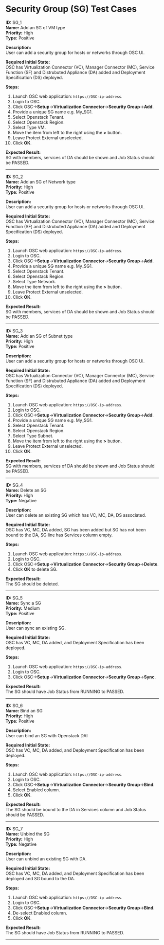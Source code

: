 # Security Group (SG) Test Cases

**ID:** SG_1  
**Name:** Add an SG of VM type  
**Priority:** High  
**Type:** Positive  

**Description:**  
User can add a security group for hosts or networks through OSC UI.  

**Required Initial State:**  
OSC has Virtualization Connector (VC), Manager Connector (MC), Service Function (SF) and Distrubuted Appliance (DA) added and Deployment Specification (DS) deployed.

**Steps:**    
1. Launch OSC web application: `https://OSC-ip-address`.  
2. Login to OSC.  
3. Click OSC->**Setup**->**Virtualization Connector**->**Security Group**->**Add**.  
4. Provide a unique SG name e.g. My_SG1.  
5. Select Openstack Tenant.  
6. Select Openstack Region.  
7. Select Type VM.  
8. Move the item from left to the right using the **>** button.  
9. Leave Protect External unselected.  
10. Click **OK**.  

**Expected Result:**  
SG with members, services of DA should be shown and Job Status should be PASSED.  

****


**ID:** SG_2  
**Name:** Add an SG of Network type  
**Priority:** High  
**Type:** Positive  

**Description:**  
User can add a security group for hosts or networks through OSC UI.  

**Required Initial State:**  
OSC has Virtualization Connector (VC), Manager Connector (MC), Service Function (SF) and Distrubuted Appliance (DA) added and Deployment Specification (DS) deployed.

**Steps:**    
1. Launch OSC web application: `https://OSC-ip-address`.  
2. Login to OSC.  
3. Click OSC->**Setup**->**Virtualization Connector**->**Security Group**->**Add**.  
4. Provide a unique SG name e.g. My_SG1.  
5. Select Openstack Tenant.  
6. Select Openstack Region.  
7. Select Type Network.  
8. Move the item from left to the right using the **>** button.  
9. Leave Protect External unselected.   
10. Click **OK**.  

**Expected Result:**  
SG with members, services of DA should be shown and Job Status should be PASSED.  

****

**ID:** SG_3  
**Name:** Add an SG of Subnet type   
**Priority:** High  
**Type:** Positive  

**Description:**  
User can add a security group for hosts or networks through OSC UI.  

**Required Initial State:**  
OSC has Virtualization Connector (VC), Manager Connector (MC), Service Function (SF) and Distrubuted Appliance (DA) added and Deployment Specification (DS) deployed.

**Steps:**    
1. Launch OSC web application: `https://OSC-ip-address`.  
2. Login to OSC.  
3. Click OSC->**Setup**->**Virtualization Connector**->**Security Group**->**Add**.  
4. Provide a unique SG name e.g. My_SG1.  
5. Select Openstack Tenant.  
6. Select Openstack Region.  
7. Select Type Subnet.  
8. Move the item from left to the right using the **>** button.  
9. Leave Protect External unselected.   
10. Click **OK**.  

**Expected Result:**  
SG with members, services of DA should be shown and Job Status should be PASSED.  

****

**ID:** SG_4  
**Name:** Delete an SG  
**Priority:** High  
**Type:** Negative  

**Description:**  
User can delete an existing SG which has VC, MC, DA, DS associated.  

**Required Initial State:**  
OSC has VC, MC, DA added, SG has been added but SG has not been bound to the DA, SG line has Services column empty.  

**Steps:**    
1. Launch OSC web application: `https://OSC-ip-address`.  
2. Login to OSC.  
3. Click OSC->**Setup**->**Virtualization Connector**->**Security Group**->**Delete**.  
4. Click **OK** to delete SG.  

**Expected Result:**  
The SG should be deleted.  

****

**ID:** SG_5  
**Name:** Sync a SG  
**Priority:** Medium  
**Type:** Positive  

**Description:**  
User can sync an existing SG.  

**Required Initial State:**  
OSC has VC, MC, DA added, and Deployment Specification has been deployed.  

**Steps:**  
1. Launch OSC web application: `https://OSC-ip-address`.  
2. Login to OSC.  
3. Click OSC->**Setup**->**Virtualization Connector**->**Security Group**->**Sync**.  

**Expected Result:**  
The SG should have Job Status from RUNNING to PASSED.  

****

**ID:** SG_6  
**Name:** Bind an SG  
**Priority:** High  
**Type:** Positive  

**Description:**  
User can bind an SG with Openstack DAI

**Required Initial State:**  
OSC has VC, MC, DA added, and Deployment Specification has been deployed.  

**Steps:**  
1. Launch OSC web application: `https://OSC-ip-address`.  
2. Login to OSC.  
3. Click OSC->**Setup**->**Virtualization Connector**->**Security Group**->**Bind**.  
4. Select Enabled column.  
5. Click **OK**.  

**Expected Result:**  
The SG should be bound to the DA in Services column and Job Status should be PASSED.  

****


**ID:** SG_7  
**Name:** Unbind the SG  
**Priority:** High  
**Type:** Negative  

**Description:**  
User can unbind an existing SG with DA.  

**Required Initial State:**  
OSC has VC, MC, DA added, and Deployment Specification has been deployed and SG bound to the DA.

**Steps:**    
1. Launch OSC web application: `https://OSC-ip-address`.  
2. Login to OSC.  
3. Click OSC->**Setup**->**Virtualization Connector**->**Security Group**->**Bind**.  
4. De-select Enabled column.  
5. Click **OK**.  

**Expected Result:**  
The SG should have Job Status from RUNNING to PASSED.  

****
